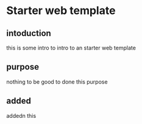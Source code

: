 # Starter web template

## intoduction 
 this is some intro to intro to an starter web template

 ## purpose
  nothing to be good to done this purpose

  ##  added
  addedn this 
